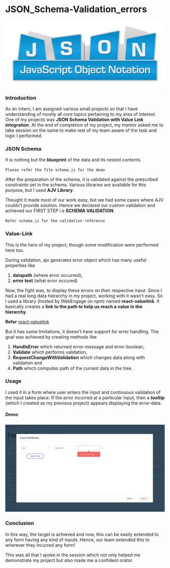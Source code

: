 # JSON_Schema-Validation_errors

![image](JSON-Hero.jpg)

### Introduction
As an intern, I am assigned various small projects so that I have understanding of mostly all core topics pertaining to my area of interest. One of my projects was **JSON Schema Validation with Value Link integration**. At the end of completion of my project, my mentor asked me to take session on the same to make rest of my team aware of the task and logic I performed.

### JSON Schema

It is nothing but the **blueprint** of the data and its nested contents.

`Please refer the file schema.js for the demo`

After the preparation of the schema, it is validated against the prescribed constraints set in the schema. Various libraries are available for this purpose, but I used **AJV Library**. 

Thought it made most of our work easy, but we had some cases where AJV couldn’t provide solution. Hence we declared our custom validation and achieved our FIRST STEP i.e **SCHEMA VALIDATION**.

`Refer schema.js for the validation reference`

### Value-Link

This is the hero of my project; though some modification were performed here too. 

During validation, ajv generates error object which has many useful properties like 
1. **datapath** (where error occurred), 
1. **error text** (what error occured) 

Now, the fight was, to display these errors on their respective input. 
Since I had a real long data hierarchy in my project, working with it wasn’t easy. So I used a library (hosted by WebEngage on npm) named **react-valuelink**. It basically creates a **link to the path to help us reach a value in the hierarchy**. 

**Refer** [react-valuelink](https://www.npmjs.com/package/valuelink)

But it has some limitations, it doesn’t have support for error handling. The goal was achieved by creating methods like 
1. **HandleError** which returned error-message and error-boolean, 
1. **Validate** which performs validation,
1. **RequestChangeWithValidation** which changes data along with validation and 
1. **Path** which computes path of the current data in the tree. 

### Usage

I used it in a form where user enters the input and continuous validation of the input takes place. If the error incurred at a particular input, then a ***tooltip*** (which I created as my previous project) appears displaying the error-data. 

##### Demo

![image](demo.png)

### Conclusion

In this way, the target is achieved and now, this can be easily extended to any form having any kind of inputs. Hence, our team extended this to wherever they incurred any form! 

This was all that I spoke in the session which not only helped me demonstrate my project but also made me a confident orator.

